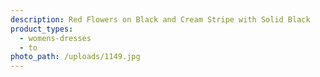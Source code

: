 ```yaml
---
description: Red Flowers on Black and Cream Stripe with Solid Black
product_types:
  - womens-dresses
  - to
photo_path: /uploads/1149.jpg
---
```


